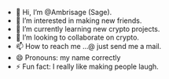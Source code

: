 - 👋 Hi, I’m @Ambrisage (Sage).
- 👀 I’m interested in making new friends.
- 🌱 I’m currently learning new crypto projects.
- 💞️ I’m looking to collaborate on crypto.
- 📫 How to reach me ...@ just send me a mail.
- 😄 Pronouns: my name correctly
- ⚡ Fun fact: I really like making people laugh.

<!---
Ambrisage/Ambrisage is a ✨ special ✨ repository because its `README.md` (this file) appears on your GitHub profile.
You can click the Preview link to take a look at your changes.
--->
